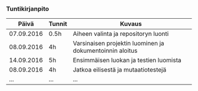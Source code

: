 ### Tuntikirjanpito
Päivä | Tunnit | Kuvaus
--------------- | ----- | ------
07.09.2016 | 0.5h | Aiheen valinta ja repositoryn luonti
08.09.2016 | 4h | Varsinaisen projektin luominen ja dokumentoinnin aloitus
14.09.2016 | 5h | Ensimmäisen luokan ja testien luomista
08.09.2016 | 4h | Jatkoa eilisestä ja mutaatiotestejä
... | ... | ...
